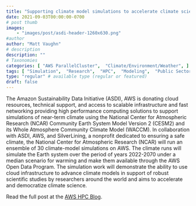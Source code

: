 ```yaml
---
title: "Supporting climate model simulations to accelerate climate science"
date: 2021-09-03T00:00:00-0700
# post thumb
images:
    - "images/post/asdi-header-1260x630.png"
#author
author: "Matt Vaughn"
# description
description: ""
# Taxonomies
categories: [ "AWS ParallelCluster",  "Climate/Environment/Weather", ]
tags: [ "Simulation",  "Research",  "HPC",  "Modeling",  "Public Sector",  "Sustainability",  "ParallelCluster",  "Media",  "Climate/Environment/Weather",  "FSx for Lustre",  "hpcblog", ]
type: "regular" # available type (regular or featured)
draft: false
---
```


The Amazon Sustainability Data Initiative (ASDI), AWS is donating cloud resources, technical support, and access to scalable infrastructure and fast networking providing high performance computing solutions to support simulations of near-term climate using the National Center for Atmospheric Research (NCAR) Community Earth System Model Version 2 (CESM2) and its Whole Atmosphere Community Climate Model (WACCM). In collaboration with ASDI, AWS, and SilverLining, a nonprofit dedicated to ensuring a safe climate, the National Center for Atmospheric Research (NCAR) will run an ensemble of 30 climate-model simulations on AWS. The climate runs will simulate the Earth system over the period of years 2022-2070 under a median scenario for warming and make them available through the AWS Open Data Program. The simulation work will demonstrate the ability to use cloud infrastructure to advance climate models in support of robust scientific studies by researchers around the world and aims to accelerate and democratize climate science.

Read the full post at the [AWS HPC Blog](https://aws.amazon.com/blogs/hpc/supporting-climate-model-simulations-to-accelerate-climate-science/).
